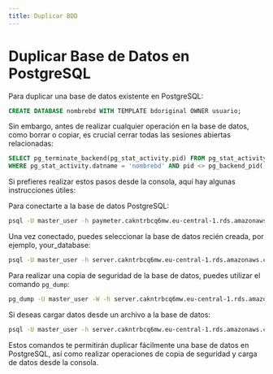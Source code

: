 ```yaml
---
title: Duplicar BDD
---
```



# Duplicar Base de Datos en PostgreSQL

Para duplicar una base de datos existente en PostgreSQL:

```sql
CREATE DATABASE nombrebd WITH TEMPLATE bdoriginal OWNER usuario;
```

Sin embargo, antes de realizar cualquier operación en la base de datos, como borrar o copiar, es crucial cerrar todas las sesiones abiertas relacionadas:

```sql
SELECT pg_terminate_backend(pg_stat_activity.pid) FROM pg_stat_activity 
WHERE pg_stat_activity.datname = 'nombrebd' AND pid <> pg_backend_pid();
```

Si prefieres realizar estos pasos desde la consola, aquí hay algunas instrucciones útiles:

Para conectarte a la base de datos PostgreSQL:

```bash
psql -U master_user -h paymeter.cakntrbcq6mw.eu-central-1.rds.amazonaws.com -d postgres
```

Una vez conectado, puedes seleccionar la base de datos recién creada, por ejemplo, your_database:

```bash
psql -U master_user -h server.cakntrbcq6mw.eu-central-1.rds.amazonaws.com -d your_database
```

Para realizar una copia de seguridad de la base de datos, puedes utilizar el comando `pg_dump`:

```bash
pg_dump -U master_user -W -h server.cakntrbcq6mw.eu-central-1.rds.amazonaws.com your_database > your_database.dump
```

Si deseas cargar datos desde un archivo a la base de datos:

```bash
psql -U master_user -h server.cakntrbcq6mw.eu-central-1.rds.amazonaws.com  your_database < your_database.dump
```

Estos comandos te permitirán duplicar fácilmente una base de datos en PostgreSQL, así como realizar operaciones de copia de seguridad y carga de datos desde la consola.
